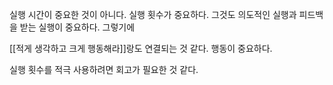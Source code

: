실행 시간이 중요한 것이 아니다. 실행 횟수가 중요하다. 그것도 의도적인 실행과 피드백을 받는 실행이 중요하다. 그렇기에 

[[적게 생각하고 크게 행동해라]]랑도 연결되는 것 같다. 행동이 중요하다.

실행 횟수를 적극 사용하려면 회고가 필요한 것 같다.

